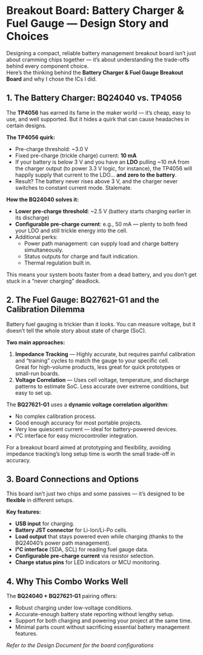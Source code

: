 # Breakout Board: Battery Charger & Fuel Gauge — Design Story and Choices

Designing a compact, reliable battery management breakout board isn’t just about cramming chips together — it’s about understanding the trade-offs behind every component choice.  
Here’s the thinking behind the **Battery Charger & Fuel Gauge Breakout Board** and why I chose the ICs I did.

## 1. The Battery Charger: BQ24040 vs. TP4056

The **TP4056** has earned its fame in the maker world — it’s cheap, easy to use, and well supported. But it hides a quirk that can cause headaches in certain designs.

**The TP4056 quirk:**
- Pre-charge threshold: ~3.0 V
- Fixed pre-charge (trickle charge) current: **10 mA**
- If your battery is below 3 V and you have an **LDO** pulling ~10 mA from the charger output (to power 3.3 V logic, for instance), the TP4056 will happily supply that current to the LDO… **and zero to the battery**.
- Result? The battery never rises above 3 V, and the charger never switches to constant current mode. Stalemate.

**How the BQ24040 solves it:**
- **Lower pre-charge threshold**: ~2.5 V (battery starts charging earlier in its discharge)
- **Configurable pre-charge current**: e.g., 50 mA — plenty to both feed your LDO and still trickle energy into the cell.
- Additional perks:
  - Power path management: can supply load and charge battery simultaneously.
  - Status outputs for charge and fault indication.
  - Thermal regulation built in.

This means your system boots faster from a dead battery, and you don’t get stuck in a “never charging” deadlock.

## 2. The Fuel Gauge: BQ27621-G1 and the Calibration Dilemma

Battery fuel gauging is trickier than it looks. You can measure voltage, but it doesn’t tell the whole story about state of charge (SoC).

**Two main approaches:**
1. **Impedance Tracking** — Highly accurate, but requires painful calibration and “training” cycles to match the gauge to your specific cell.  
   Great for high-volume products, less great for quick prototypes or small-run boards.
2. **Voltage Correlation** — Uses cell voltage, temperature, and discharge patterns to estimate SoC. Less accurate over extreme conditions, but easy to set up.

The **BQ27621-G1** uses a **dynamic voltage correlation algorithm**:
- No complex calibration process.
- Good enough accuracy for most portable projects.
- Very low quiescent current — ideal for battery-powered devices.
- I²C interface for easy microcontroller integration.

For a breakout board aimed at prototyping and flexibility, avoiding impedance tracking’s long setup time is worth the small trade-off in accuracy.

## 3. Board Connections and Options

This board isn’t just two chips and some passives — it’s designed to be **flexible** in different setups.

**Key features:**
- **USB input** for charging.
- **Battery JST connector** for Li-Ion/Li-Po cells.
- **Load output** that stays powered even while charging (thanks to the BQ24040’s power path management).
- **I²C interface** (SDA, SCL) for reading fuel gauge data.
- **Configurable pre-charge current** via resistor selection.
- **Charge status pins** for LED indicators or MCU monitoring.

## 4. Why This Combo Works Well

The **BQ24040 + BQ27621-G1** pairing offers:
- Robust charging under low-voltage conditions.
- Accurate-enough battery state reporting without lengthy setup.
- Support for both charging and powering your project at the same time.
- Minimal parts count without sacrificing essential battery management features.

_Refer to the Design Document for the board configurations_
